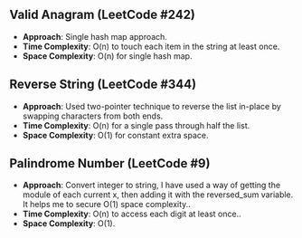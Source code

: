 ## Valid Anagram (LeetCode #242)
- **Approach**: Single hash map approach.
- **Time Complexity**: O(n) to touch each item in the string at least once.
- **Space Complexity**: O(n) for single hash map.


## Reverse String (LeetCode #344)
- **Approach**: Used two-pointer technique to reverse the list in-place by swapping characters from both ends.
- **Time Complexity**: O(n) for a single pass through half the list.
- **Space Complexity**: O(1) for constant extra space.


## Palindrome Number (LeetCode #9)
- **Approach**: Convert integer to string, I have used a way of getting the module of each current x, then adding it with the reversed_sum variable. It helps me to secure O(1) space complexity..
- **Time Complexity**: O(n) to access each digit at least once..
- **Space Complexity**: O(1).



